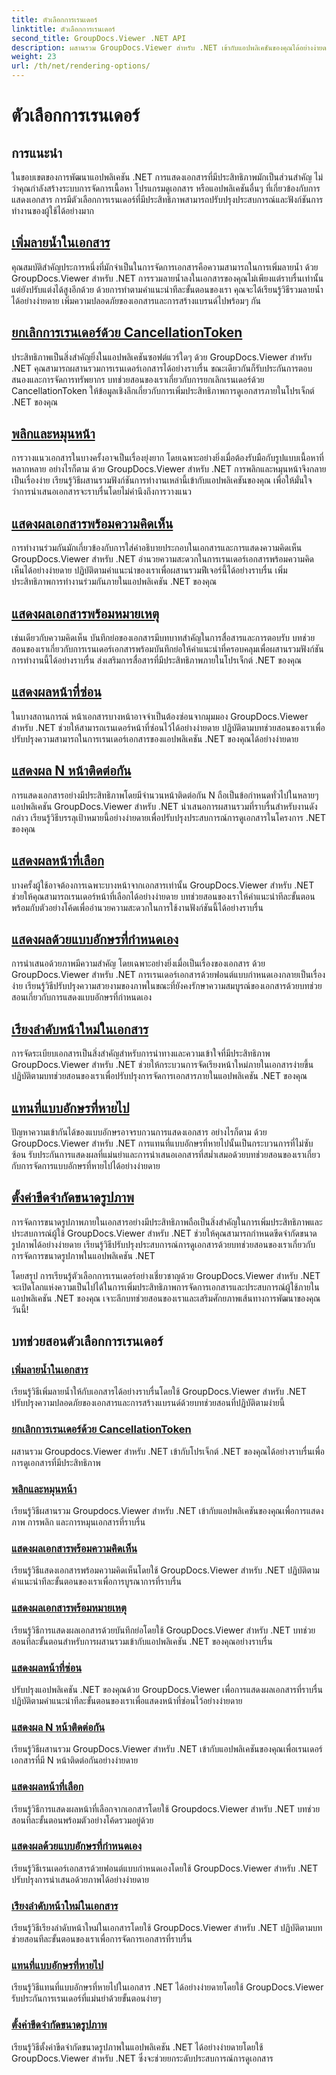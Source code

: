 ```yaml
---
title: ตัวเลือกการเรนเดอร์
linktitle: ตัวเลือกการเรนเดอร์
second_title: GroupDocs.Viewer .NET API
description: ผสานรวม GroupDocs.Viewer สำหรับ .NET เข้ากับแอปพลิเคชันของคุณได้อย่างง่ายดายด้วยบทช่วยสอนเกี่ยวกับตัวเลือกการเรนเดอร์ ตั้งแต่การเพิ่มลายน้ำไปจนถึงการปรับแต่งแบบอักษร
weight: 23
url: /th/net/rendering-options/
---
```


# ตัวเลือกการเรนเดอร์


## การแนะนำ

ในขอบเขตของการพัฒนาแอปพลิเคชัน .NET การแสดงเอกสารที่มีประสิทธิภาพมักเป็นส่วนสำคัญ ไม่ว่าคุณกำลังสร้างระบบการจัดการเนื้อหา โปรแกรมดูเอกสาร หรือแอปพลิเคชันอื่นๆ ที่เกี่ยวข้องกับการแสดงเอกสาร การมีตัวเลือกการเรนเดอร์ที่มีประสิทธิภาพสามารถปรับปรุงประสบการณ์และฟังก์ชันการทำงานของผู้ใช้ได้อย่างมาก

## [เพิ่มลายน้ำในเอกสาร](./add-watermark/)

คุณสมบัติสำคัญประการหนึ่งที่มักจำเป็นในการจัดการเอกสารคือความสามารถในการเพิ่มลายน้ำ ด้วย GroupDocs.Viewer สำหรับ .NET การรวมลายน้ำลงในเอกสารของคุณไม่เพียงแต่ราบรื่นเท่านั้น แต่ยังปรับแต่งได้สูงอีกด้วย ด้วยการทำตามคำแนะนำทีละขั้นตอนของเรา คุณจะได้เรียนรู้วิธีรวมลายน้ำได้อย่างง่ายดาย เพิ่มความปลอดภัยของเอกสารและการสร้างแบรนด์ไปพร้อมๆ กัน

## [ยกเลิกการเรนเดอร์ด้วย CancellationToken](./cancel-render-cancellation-token/)

ประสิทธิภาพเป็นสิ่งสำคัญยิ่งในแอปพลิเคชันซอฟต์แวร์ใดๆ ด้วย GroupDocs.Viewer สำหรับ .NET คุณสามารถผสานรวมการเรนเดอร์เอกสารได้อย่างราบรื่น ขณะเดียวกันก็รับประกันการตอบสนองและการจัดการทรัพยากร บทช่วยสอนของเราเกี่ยวกับการยกเลิกเรนเดอร์ด้วย CancellationToken ให้ข้อมูลเชิงลึกเกี่ยวกับการเพิ่มประสิทธิภาพการดูเอกสารภายในโปรเจ็กต์ .NET ของคุณ

## [พลิกและหมุนหน้า](./flip-rotate-pages/)

การวางแนวเอกสารในบางครั้งอาจเป็นเรื่องยุ่งยาก โดยเฉพาะอย่างยิ่งเมื่อต้องรับมือกับรูปแบบเนื้อหาที่หลากหลาย อย่างไรก็ตาม ด้วย GroupDocs.Viewer สำหรับ .NET การพลิกและหมุนหน้าจึงกลายเป็นเรื่องง่าย เรียนรู้วิธีผสานรวมฟังก์ชันการทำงานเหล่านี้เข้ากับแอปพลิเคชันของคุณ เพื่อให้มั่นใจว่าการนำเสนอเอกสารจะราบรื่นโดยไม่คำนึงถึงการวางแนว

## [แสดงผลเอกสารพร้อมความคิดเห็น](./render-document-comments/)

การทำงานร่วมกันมักเกี่ยวข้องกับการใส่คำอธิบายประกอบในเอกสารและการแสดงความคิดเห็น GroupDocs.Viewer สำหรับ .NET อำนวยความสะดวกในการเรนเดอร์เอกสารพร้อมความคิดเห็นได้อย่างง่ายดาย ปฏิบัติตามคำแนะนำของเราเพื่อผสานรวมฟีเจอร์นี้ได้อย่างราบรื่น เพิ่มประสิทธิภาพการทำงานร่วมกันภายในแอปพลิเคชัน .NET ของคุณ

## [แสดงผลเอกสารพร้อมหมายเหตุ](./render-document-notes/)

เช่นเดียวกับความคิดเห็น บันทึกย่อของเอกสารมีบทบาทสำคัญในการสื่อสารและการตอบรับ บทช่วยสอนของเราเกี่ยวกับการเรนเดอร์เอกสารพร้อมบันทึกย่อให้คำแนะนำที่ครอบคลุมเพื่อผสานรวมฟังก์ชันการทำงานนี้ได้อย่างราบรื่น ส่งเสริมการสื่อสารที่มีประสิทธิภาพภายในโปรเจ็กต์ .NET ของคุณ

## [แสดงผลหน้าที่ซ่อน](./render-hidden-pages/)

ในบางสถานการณ์ หน้าเอกสารบางหน้าอาจจำเป็นต้องซ่อนจากมุมมอง GroupDocs.Viewer สำหรับ .NET ช่วยให้สามารถเรนเดอร์หน้าที่ซ่อนไว้ได้อย่างง่ายดาย ปฏิบัติตามบทช่วยสอนของเราเพื่อปรับปรุงความสามารถในการเรนเดอร์เอกสารของแอปพลิเคชัน .NET ของคุณได้อย่างง่ายดาย

## [แสดงผล N หน้าติดต่อกัน](./render-n-consecutive-pages/)

การแสดงเอกสารอย่างมีประสิทธิภาพโดยมีจำนวนหน้าติดต่อกัน N ถือเป็นข้อกำหนดทั่วไปในหลายๆ แอปพลิเคชัน GroupDocs.Viewer สำหรับ .NET นำเสนอการผสานรวมที่ราบรื่นสำหรับงานดังกล่าว เรียนรู้วิธีบรรลุเป้าหมายนี้อย่างง่ายดายเพื่อปรับปรุงประสบการณ์การดูเอกสารในโครงการ .NET ของคุณ

## [แสดงผลหน้าที่เลือก](./render-selected-pages/)

บางครั้งผู้ใช้อาจต้องการเฉพาะบางหน้าจากเอกสารเท่านั้น GroupDocs.Viewer สำหรับ .NET ช่วยให้คุณสามารถเรนเดอร์หน้าที่เลือกได้อย่างง่ายดาย บทช่วยสอนของเราให้คำแนะนำทีละขั้นตอนพร้อมกับตัวอย่างโค้ดเพื่ออำนวยความสะดวกในการใช้งานฟังก์ชันนี้ได้อย่างราบรื่น

## [แสดงผลด้วยแบบอักษรที่กำหนดเอง](./render-custom-fonts/)

การนำเสนอด้วยภาพมีความสำคัญ โดยเฉพาะอย่างยิ่งเมื่อเป็นเรื่องของเอกสาร ด้วย GroupDocs.Viewer สำหรับ .NET การเรนเดอร์เอกสารด้วยฟอนต์แบบกำหนดเองกลายเป็นเรื่องง่าย เรียนรู้วิธีปรับปรุงความสวยงามของภาพในขณะที่ยังคงรักษาความสมบูรณ์ของเอกสารด้วยบทช่วยสอนเกี่ยวกับการแสดงแบบอักษรที่กำหนดเอง

## [เรียงลำดับหน้าใหม่ในเอกสาร](./reorder-pages/)

การจัดระเบียบเอกสารเป็นสิ่งสำคัญสำหรับการนำทางและความเข้าใจที่มีประสิทธิภาพ GroupDocs.Viewer สำหรับ .NET ช่วยให้กระบวนการจัดเรียงหน้าใหม่ภายในเอกสารง่ายขึ้น ปฏิบัติตามบทช่วยสอนของเราเพื่อปรับปรุงการจัดการเอกสารภายในแอปพลิเคชัน .NET ของคุณ

## [แทนที่แบบอักษรที่หายไป](./replace-missing-font/)

ปัญหาความเข้ากันได้ของแบบอักษรอาจรบกวนการแสดงเอกสาร อย่างไรก็ตาม ด้วย GroupDocs.Viewer สำหรับ .NET การแทนที่แบบอักษรที่หายไปนั้นเป็นกระบวนการที่ไม่ซับซ้อน รับประกันการแสดงผลที่แม่นยำและการนำเสนอเอกสารที่สม่ำเสมอด้วยบทช่วยสอนของเราเกี่ยวกับการจัดการแบบอักษรที่หายไปได้อย่างง่ายดาย

## [ตั้งค่าขีดจำกัดขนาดรูปภาพ](./set-image-size-limits/)

การจัดการขนาดรูปภาพภายในเอกสารอย่างมีประสิทธิภาพถือเป็นสิ่งสำคัญในการเพิ่มประสิทธิภาพและประสบการณ์ผู้ใช้ GroupDocs.Viewer สำหรับ .NET ช่วยให้คุณสามารถกำหนดขีดจำกัดขนาดรูปภาพได้อย่างง่ายดาย เรียนรู้วิธีปรับปรุงประสบการณ์การดูเอกสารด้วยบทช่วยสอนของเราเกี่ยวกับการจัดการขนาดรูปภาพในแอปพลิเคชัน .NET

โดยสรุป การเรียนรู้ตัวเลือกการเรนเดอร์อย่างเชี่ยวชาญด้วย GroupDocs.Viewer สำหรับ .NET จะเปิดโลกแห่งความเป็นไปได้ในการเพิ่มประสิทธิภาพการจัดการเอกสารและประสบการณ์ผู้ใช้ภายในแอปพลิเคชัน .NET ของคุณ เจาะลึกบทช่วยสอนของเราและเสริมศักยภาพเส้นทางการพัฒนาของคุณวันนี้!
## บทช่วยสอนตัวเลือกการเรนเดอร์
### [เพิ่มลายน้ำในเอกสาร](./add-watermark/)
เรียนรู้วิธีเพิ่มลายน้ำให้กับเอกสารได้อย่างราบรื่นโดยใช้ GroupDocs.Viewer สำหรับ .NET ปรับปรุงความปลอดภัยของเอกสารและการสร้างแบรนด์ด้วยบทช่วยสอนที่ปฏิบัติตามง่ายนี้
### [ยกเลิกการเรนเดอร์ด้วย CancellationToken](./cancel-render-cancellation-token/)
ผสานรวม Groupdocs.Viewer สำหรับ .NET เข้ากับโปรเจ็กต์ .NET ของคุณได้อย่างราบรื่นเพื่อการดูเอกสารที่มีประสิทธิภาพ
### [พลิกและหมุนหน้า](./flip-rotate-pages/)
เรียนรู้วิธีผสานรวม Groupdocs.Viewer สำหรับ .NET เข้ากับแอปพลิเคชันของคุณเพื่อการแสดงภาพ การพลิก และการหมุนเอกสารที่ราบรื่น
### [แสดงผลเอกสารพร้อมความคิดเห็น](./render-document-comments/)
เรียนรู้วิธีแสดงเอกสารพร้อมความคิดเห็นโดยใช้ GroupDocs.Viewer สำหรับ .NET ปฏิบัติตามคำแนะนำทีละขั้นตอนของเราเพื่อการบูรณาการที่ราบรื่น
### [แสดงผลเอกสารพร้อมหมายเหตุ](./render-document-notes/)
เรียนรู้วิธีการแสดงผลเอกสารด้วยบันทึกย่อโดยใช้ GroupDocs.Viewer สำหรับ .NET บทช่วยสอนทีละขั้นตอนสำหรับการผสานรวมเข้ากับแอปพลิเคชัน .NET ของคุณอย่างราบรื่น
### [แสดงผลหน้าที่ซ่อน](./render-hidden-pages/)
ปรับปรุงแอปพลิเคชัน .NET ของคุณด้วย GroupDocs.Viewer เพื่อการแสดงผลเอกสารที่ราบรื่น ปฏิบัติตามคำแนะนำทีละขั้นตอนของเราเพื่อแสดงหน้าที่ซ่อนไว้อย่างง่ายดาย
### [แสดงผล N หน้าติดต่อกัน](./render-n-consecutive-pages/)
เรียนรู้วิธีผสานรวม GroupDocs.Viewer สำหรับ .NET เข้ากับแอปพลิเคชันของคุณเพื่อเรนเดอร์เอกสารที่มี N หน้าติดต่อกันอย่างง่ายดาย
### [แสดงผลหน้าที่เลือก](./render-selected-pages/)
เรียนรู้วิธีการแสดงผลหน้าที่เลือกจากเอกสารโดยใช้ Groupdocs.Viewer สำหรับ .NET บทช่วยสอนทีละขั้นตอนพร้อมตัวอย่างโค้ดรวมอยู่ด้วย
### [แสดงผลด้วยแบบอักษรที่กำหนดเอง](./render-custom-fonts/)
เรียนรู้วิธีเรนเดอร์เอกสารด้วยฟอนต์แบบกำหนดเองโดยใช้ GroupDocs.Viewer สำหรับ .NET ปรับปรุงการนำเสนอด้วยภาพได้อย่างง่ายดาย
### [เรียงลำดับหน้าใหม่ในเอกสาร](./reorder-pages/)
เรียนรู้วิธีเรียงลำดับหน้าใหม่ในเอกสารโดยใช้ GroupDocs.Viewer สำหรับ .NET ปฏิบัติตามบทช่วยสอนทีละขั้นตอนของเราเพื่อการจัดการเอกสารที่ราบรื่น
### [แทนที่แบบอักษรที่หายไป](./replace-missing-font/)
เรียนรู้วิธีแทนที่แบบอักษรที่หายไปในเอกสาร .NET ได้อย่างง่ายดายโดยใช้ GroupDocs.Viewer รับประกันการเรนเดอร์ที่แม่นยำด้วยขั้นตอนง่ายๆ
### [ตั้งค่าขีดจำกัดขนาดรูปภาพ](./set-image-size-limits/)
เรียนรู้วิธีตั้งค่าขีดจำกัดขนาดรูปภาพในแอปพลิเคชัน .NET ได้อย่างง่ายดายโดยใช้ GroupDocs.Viewer สำหรับ .NET ซึ่งจะช่วยยกระดับประสบการณ์การดูเอกสาร
